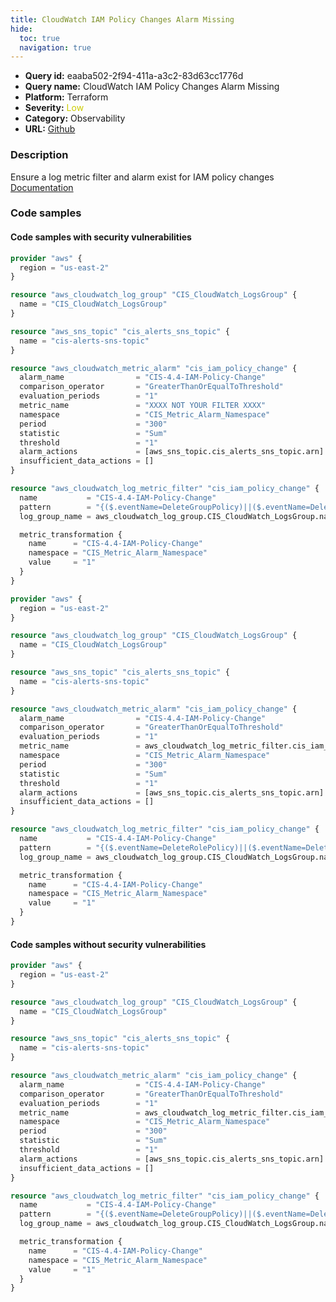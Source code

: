 ```yaml
---
title: CloudWatch IAM Policy Changes Alarm Missing
hide:
  toc: true
  navigation: true
---
```


<style>
  .highlight .hll {
    background-color: #ff171742;
  }
  .md-content {
    max-width: 1100px;
    margin: 0 auto;
  }
</style>

-   **Query id:** eaaba502-2f94-411a-a3c2-83d63cc1776d
-   **Query name:** CloudWatch IAM Policy Changes Alarm Missing
-   **Platform:** Terraform
-   **Severity:** <span style="color:#CC0">Low</span>
-   **Category:** Observability
-   **URL:** [Github](https://github.com/Checkmarx/kics/tree/master/assets/queries/terraform/aws/cloudwatch_iam_policy_changes_alarm_missing)

### Description
Ensure a log metric filter and alarm exist for IAM policy changes<br>
[Documentation](https://registry.terraform.io/providers/hashicorp/aws/latest/docs/resources/cloudwatch_log_metric_filter#pattern)

### Code samples
#### Code samples with security vulnerabilities
```tf title="Positive test num. 1 - tf file" hl_lines="1"
provider "aws" {
  region = "us-east-2"
}

resource "aws_cloudwatch_log_group" "CIS_CloudWatch_LogsGroup" {
  name = "CIS_CloudWatch_LogsGroup"
}

resource "aws_sns_topic" "cis_alerts_sns_topic" {
  name = "cis-alerts-sns-topic"
}

resource "aws_cloudwatch_metric_alarm" "cis_iam_policy_change" {
  alarm_name                = "CIS-4.4-IAM-Policy-Change"
  comparison_operator       = "GreaterThanOrEqualToThreshold"
  evaluation_periods        = "1"
  metric_name               = "XXXX NOT YOUR FILTER XXXX"
  namespace                 = "CIS_Metric_Alarm_Namespace"
  period                    = "300"
  statistic                 = "Sum"
  threshold                 = "1"
  alarm_actions             = [aws_sns_topic.cis_alerts_sns_topic.arn]
  insufficient_data_actions = []
}

resource "aws_cloudwatch_log_metric_filter" "cis_iam_policy_change" {
  name           = "CIS-4.4-IAM-Policy-Change"
  pattern        = "{($.eventName=DeleteGroupPolicy)||($.eventName=DeleteRolePolicy)||($.eventName=DeleteUserPolicy)||($.eventName=PutGroupPolicy)||($.eventName=PutRolePolicy)||($.eventName=PutUserPolicy)||($.eventName=CreatePolicy)||($.eventName=DeletePolicy)||($.eventName=CreatePolicyVersion)||($.eventName=DeletePolicyVersion)||($.eventName=AttachRolePolicy)||($.eventName=DetachRolePolicy)||($.eventName=AttachUserPolicy)||($.eventName=DetachUserPolicy)||($.eventName=AttachGroupPolicy)||($.eventName=DetachGroupPolicy)}"
  log_group_name = aws_cloudwatch_log_group.CIS_CloudWatch_LogsGroup.name

  metric_transformation {
    name      = "CIS-4.4-IAM-Policy-Change"
    namespace = "CIS_Metric_Alarm_Namespace"
    value     = "1"
  }
}

```
```tf title="Positive test num. 2 - tf file" hl_lines="1"
provider "aws" {
  region = "us-east-2"
}

resource "aws_cloudwatch_log_group" "CIS_CloudWatch_LogsGroup" {
  name = "CIS_CloudWatch_LogsGroup"
}

resource "aws_sns_topic" "cis_alerts_sns_topic" {
  name = "cis-alerts-sns-topic"
}

resource "aws_cloudwatch_metric_alarm" "cis_iam_policy_change" {
  alarm_name                = "CIS-4.4-IAM-Policy-Change"
  comparison_operator       = "GreaterThanOrEqualToThreshold"
  evaluation_periods        = "1"
  metric_name               = aws_cloudwatch_log_metric_filter.cis_iam_policy_change.id
  namespace                 = "CIS_Metric_Alarm_Namespace"
  period                    = "300"
  statistic                 = "Sum"
  threshold                 = "1"
  alarm_actions             = [aws_sns_topic.cis_alerts_sns_topic.arn]
  insufficient_data_actions = []
}

resource "aws_cloudwatch_log_metric_filter" "cis_iam_policy_change" {
  name           = "CIS-4.4-IAM-Policy-Change"
  pattern        = "{($.eventName=DeleteRolePolicy)||($.eventName=DeleteUserPolicy)||($.eventName=PutGroupPolicy)||($.eventName=PutRolePolicy)||($.eventName=PutUserPolicy)||($.eventName=CreatePolicy)||($.eventName=DeletePolicy)||($.eventName=CreatePolicyVersion)||($.eventName=DeletePolicyVersion)||($.eventName=AttachRolePolicy)||($.eventName=DetachRolePolicy)||($.eventName=AttachUserPolicy)||($.eventName=DetachUserPolicy)||($.eventName=AttachGroupPolicy)||($.eventName=DetachGroupPolicy)}"
  log_group_name = aws_cloudwatch_log_group.CIS_CloudWatch_LogsGroup.name

  metric_transformation {
    name      = "CIS-4.4-IAM-Policy-Change"
    namespace = "CIS_Metric_Alarm_Namespace"
    value     = "1"
  }
}

```


#### Code samples without security vulnerabilities
```tf title="Negative test num. 1 - tf file"
provider "aws" {
  region = "us-east-2"
}

resource "aws_cloudwatch_log_group" "CIS_CloudWatch_LogsGroup" {
  name = "CIS_CloudWatch_LogsGroup"
}

resource "aws_sns_topic" "cis_alerts_sns_topic" {
  name = "cis-alerts-sns-topic"
}

resource "aws_cloudwatch_metric_alarm" "cis_iam_policy_change" {
  alarm_name                = "CIS-4.4-IAM-Policy-Change"
  comparison_operator       = "GreaterThanOrEqualToThreshold"
  evaluation_periods        = "1"
  metric_name               = aws_cloudwatch_log_metric_filter.cis_iam_policy_change.id
  namespace                 = "CIS_Metric_Alarm_Namespace"
  period                    = "300"
  statistic                 = "Sum"
  threshold                 = "1"
  alarm_actions             = [aws_sns_topic.cis_alerts_sns_topic.arn]
  insufficient_data_actions = []
}

resource "aws_cloudwatch_log_metric_filter" "cis_iam_policy_change" {
  name           = "CIS-4.4-IAM-Policy-Change"
  pattern        = "{($.eventName=DeleteGroupPolicy)||($.eventName=DeleteRolePolicy)||($.eventName=DeleteUserPolicy)||($.eventName=PutGroupPolicy)||($.eventName=PutRolePolicy)||($.eventName=PutUserPolicy)||($.eventName=CreatePolicy)||($.eventName=DeletePolicy)||($.eventName=CreatePolicyVersion)||($.eventName=DeletePolicyVersion)||($.eventName=AttachRolePolicy)||($.eventName=DetachRolePolicy)||($.eventName=AttachUserPolicy)||($.eventName=DetachUserPolicy)||($.eventName=AttachGroupPolicy)||($.eventName=DetachGroupPolicy)}"
  log_group_name = aws_cloudwatch_log_group.CIS_CloudWatch_LogsGroup.name

  metric_transformation {
    name      = "CIS-4.4-IAM-Policy-Change"
    namespace = "CIS_Metric_Alarm_Namespace"
    value     = "1"
  }
}

```
